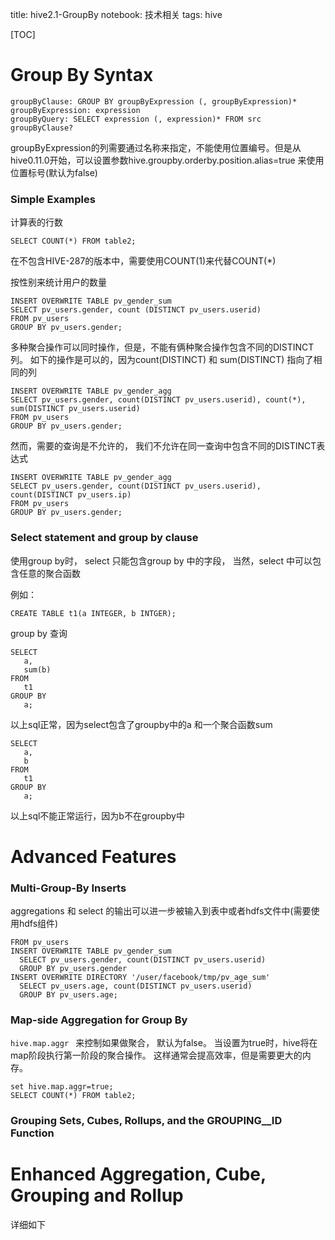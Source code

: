 title: hive2.1-GroupBy
notebook: 技术相关
tags: hive

[TOC]

# Group By Syntax

	groupByClause: GROUP BY groupByExpression (, groupByExpression)*
	groupByExpression: expression
	groupByQuery: SELECT expression (, expression)* FROM src groupByClause?

groupByExpression的列需要通过名称来指定，不能使用位置编号。但是从hive0.11.0开始，可以设置参数hive.groupby.orderby.position.alias=true 来使用位置标号(默认为false)

### Simple Examples

计算表的行数

	SELECT COUNT(*) FROM table2;

在不包含HIVE-287的版本中，需要使用COUNT(1)来代替COUNT(*)

按性别来统计用户的数量

	INSERT OVERWRITE TABLE pv_gender_sum
	SELECT pv_users.gender, count (DISTINCT pv_users.userid)
	FROM pv_users
	GROUP BY pv_users.gender;

多种聚合操作可以同时操作，但是，不能有俩种聚合操作包含不同的DISTINCT列。 如下的操作是可以的，因为count(DISTINCT) 和 sum(DISTINCT) 指向了相同的列

	INSERT OVERWRITE TABLE pv_gender_agg
	SELECT pv_users.gender, count(DISTINCT pv_users.userid), count(*), sum(DISTINCT pv_users.userid)
	FROM pv_users
	GROUP BY pv_users.gender;

然而，需要的查询是不允许的， 我们不允许在同一查询中包含不同的DISTINCT表达式

	INSERT OVERWRITE TABLE pv_gender_agg
	SELECT pv_users.gender, count(DISTINCT pv_users.userid), count(DISTINCT pv_users.ip)
	FROM pv_users
	GROUP BY pv_users.gender;

### Select statement and group by clause

使用group by时， select 只能包含group by 中的字段， 当然，select 中可以包含任意的聚合函数

例如：

	CREATE TABLE t1(a INTEGER, b INTGER);

group by 查询

	SELECT
	   a,
	   sum(b)
	FROM
	   t1
	GROUP BY
	   a;

以上sql正常，因为select包含了groupby中的a 和一个聚合函数sum

	SELECT
	   a,
	   b
	FROM
	   t1
	GROUP BY
	   a;

以上sql不能正常运行，因为b不在groupby中

# Advanced Features

### Multi-Group-By Inserts
aggregations 和 select 的输出可以进一步被输入到表中或者hdfs文件中(需要使用hdfs组件)

	FROM pv_users
	INSERT OVERWRITE TABLE pv_gender_sum
	  SELECT pv_users.gender, count(DISTINCT pv_users.userid)
	  GROUP BY pv_users.gender
	INSERT OVERWRITE DIRECTORY '/user/facebook/tmp/pv_age_sum'
	  SELECT pv_users.age, count(DISTINCT pv_users.userid)
	  GROUP BY pv_users.age;


### Map-side Aggregation for Group By

```hive.map.aggr ``` 来控制如果做聚合， 默认为false。 当设置为true时，hive将在map阶段执行第一阶段的聚合操作。 这样通常会提高效率，但是需要更大的内存。

	set hive.map.aggr=true;
	SELECT COUNT(*) FROM table2;

### Grouping Sets, Cubes, Rollups, and the GROUPING__ID Function

# Enhanced Aggregation, Cube, Grouping and Rollup





详细如下
